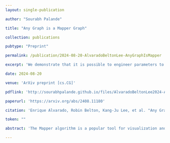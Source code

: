 ```yaml
---
layout: single-publication

author: "Sourabh Palande"

title: "Any Graph is a Mapper Graph"

collection: publications

pubtype: "Preprint"

permalink: /publication/2024-08-20-AlvaradoBeltonLee-AnyGraphIsMapper

excerpt: 'We demonstrate that it is possible to engineer parameters to fit any desired graph to any given dataset.'

date: 2024-08-20

venue: 'ArXiv preprint [cs.CG]'

pdflink: 'http://sourabhpalande.github.io/files/AlvaradoBeltonLee2024-AnyGraphIsMapper.pdf'

paperurl: 'https://arxiv.org/abs/2408.11180'

citation: 'Enrique Alvarado, Robin Belton, Kang-Ju Lee, et al. "Any Graph is a Mapper Graph." ArXiv preprint [cs.CG], 2024.'

token: ""

abstract: 'The Mapper algorithm is a popular tool for visualization and data exploration in topological data analysis. We investigate an inverse problem for the Mapper algorithm: Given a dataset X and a graph G, does there exist a set of Mapper parameters such that the output Mapper graph of X is isomorphic to G? We provide constructions that affirmatively answer this question. Our results demonstrate that it is possible to engineer Mapper parameters to generate a desired graph.'

---
```

